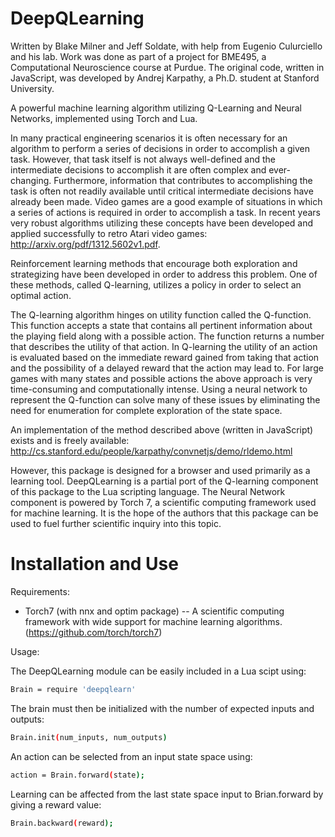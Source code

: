 DeepQLearning
=============

Written by Blake Milner and Jeff Soldate, with help from Eugenio Culurciello and his lab. Work was
done as part of a project for BME495, a Computational Neuroscience course at Purdue. The original
code, written in JavaScript, was developed by Andrej Karpathy, a Ph.D. student at Stanford University.

A powerful machine learning algorithm utilizing Q-Learning and Neural Networks, implemented using Torch
and Lua.

In many practical engineering scenarios it is often necessary for an algorithm to perform a
series of decisions in order to accomplish a given task. However, that task itself is not always
well-defined and the intermediate decisions to accomplish it are often complex and ever-changing.
Furthermore, information that contributes to accomplishing the task is often not readily available
until critical intermediate decisions have already been made. Video games are a good example of
situations in which a series of actions is required in order to accomplish a task. In recent years
very robust algorithms utilizing these concepts have been developed and applied successfully to retro
Atari video games: http://arxiv.org/pdf/1312.5602v1.pdf.

Reinforcement learning methods that encourage both exploration and strategizing have been developed in
order to address this problem. One of these methods, called Q-learning, utilizes a policy in order to
select an optimal action.

The Q-learning algorithm hinges on utility function called the Q-function. This function
accepts a state that contains all pertinent information about the playing field along with a possible
action. The function returns a number that describes the utility of that action. In Q-learning the utility
of an action is evaluated based on the immediate reward gained from taking that action and the
possibility of a delayed reward that the action may lead to. For large games with many states and possible
actions the above approach is very time-consuming and computationally intense. Using a neural network to
represent the Q-function can solve many of these issues by eliminating the need for enumeration for complete
exploration of the state space.

An implementation of the method described above (written in JavaScript) exists and is freely available:
http://cs.stanford.edu/people/karpathy/convnetjs/demo/rldemo.html

However, this package is designed for a browser and used primarily as a learning tool. DeepQLearning is a 
partial port of the Q-learning component of this package to the Lua scripting language. The Neural Network 
component is powered by Torch 7, a scientific computing framework used for machine learning. It is the hope 
of the authors that this package can be used to fuel further scientific inquiry into this topic.


Installation and Use
====================

Requirements:

 * Torch7 (with nnx and optim package) 
-- A scientific computing framework with wide support for machine learning algorithms. (https://github.com/torch/torch7)


Usage:

The DeepQLearning module can be easily included in a Lua scipt using:

```bash
Brain = require 'deepqlearn'
```

The brain must then be initialized with the number of expected inputs and outputs:

```bash
Brain.init(num_inputs, num_outputs)   
```

An action can be selected from an input state space using:

```bash
action = Brain.forward(state); 
```

Learning can be affected from the last state space input to Brian.forward by giving a reward value:

```bash
Brain.backward(reward); 
```
